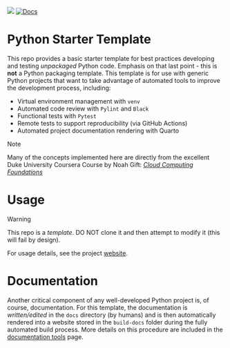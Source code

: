 [![](https://github.com/gcoyle83/python-starter-template/actions/workflows/checks.yml/badge.svg?branch=main)](https://github.com/gcoyle83/python-starter-template/actions/workflows/checks.yml)
[![Docs](https://github.com/gcoyle83/python-starter-template/actions/workflows/render_docs.yml/badge.svg)](https://gcoyle83.github.io/python-starter-template/)

# Python Starter Template
This repo provides a basic starter template for best practices developing and testing *unpackaged* Python code. Emphasis on that last point - this is **not** a Python packaging template. This template is for use with generic Python projects that want to take advantage of automated tools to improve the development process, including: 

-  Virtual environment management with `venv`
-  Automated code review with `Pylint` and `Black`
-  Functional tests with `Pytest`
-  Remote tests to support reproducibility (via GitHub Actions)
-  Automated project documentation rendering with Quarto

> [!NOTE]  
> Many of the concepts implemented here are directly from the excellent Duke University Coursera Course by Noah Gift: [*Cloud Computing Foundations*](https://coursera.org/share/0e44a583040b010e6aeb674febbac00e)

# Usage

> [!WARNING]  
> This repo is a *template*. DO NOT clone it and then attempt to modify it (this will fail by design).

For usage details, see the project [website](https://gcoyle83.github.io/python-starter-template).

# Documentation
Another critical component of any well-developed Python project is, of course, documentation. For this template, the documentation is *written/edited* in the `docs` directory (by humans) and is then automatically rendered into a website stored in the `build-docs` folder during the fully automated build process. More details on this procedure are included in the [documentation tools](https://gcoyle83.github.io/python-starter-template/tools/documentation.html) page.
